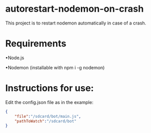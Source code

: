 # autorestart-nodemon-on-crash

This project is to restart nodemon automatically in case of a crash.

# Requirements
•Node.js

•Nodemon (installable with npm i -g nodemon)
# Instructions for use:

Edit the config.json file as in the example:
```json
{
    "file":"/sdcard/bot/main.js",
    "pathToWatch":"/sdcard/bot"
}
```
